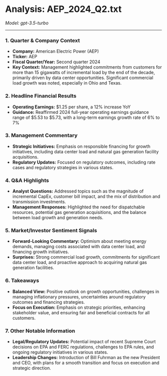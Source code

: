 # Analysis: AEP_2024_Q2.txt

*Model: gpt-3.5-turbo*

---

### 1. Quarter & Company Context
- **Company:** American Electric Power (AEP)
- **Ticker:** AEP
- **Fiscal Quarter/Year:** Second quarter 2024
- **Key Context:** Management highlighted commitments from customers for more than 15 gigawatts of incremental load by the end of the decade, primarily driven by data center opportunities. Significant commercial load growth was noted, especially in Ohio and Texas.

### 2. Headline Financial Results
- **Operating Earnings:** $1.25 per share, a 12% increase YoY
- **Guidance:** Reaffirmed 2024 full-year operating earnings guidance range of $5.53 to $5.73, with a long-term earnings growth rate of 6% to 7%

### 3. Management Commentary
- **Strategic Initiatives:** Emphasis on responsible financing for growth initiatives, including data center load and natural gas generation facility acquisitions.
- **Regulatory Updates:** Focused on regulatory outcomes, including rate cases and regulatory strategies in various states.

### 4. Q&A Highlights
- **Analyst Questions:** Addressed topics such as the magnitude of incremental CapEx, customer bill impact, and the mix of distribution and transmission investments.
- **Management Responses:** Highlighted the need for dispatchable resources, potential gas generation acquisitions, and the balance between load growth and generation needs.

### 5. Market/Investor Sentiment Signals
- **Forward-Looking Commentary:** Optimism about meeting energy demands, managing costs associated with data center load, and financing growth initiatives.
- **Surprises:** Strong commercial load growth, commitments for significant data center load, and proactive approach to acquiring natural gas generation facilities.

### 6. Takeaways
- **Balanced View:** Positive outlook on growth opportunities, challenges in managing inflationary pressures, uncertainties around regulatory outcomes and financing strategies.
- **Focus on Execution:** Emphasis on strategic priorities, enhancing stakeholder value, and ensuring fair and beneficial contracts for all customers.

### 7. Other Notable Information
- **Legal/Regulatory Updates:** Potential impact of recent Supreme Court decisions on EPA and FERC regulations, challenges to EPA rules, and ongoing regulatory initiatives in various states.
- **Leadership Changes:** Introduction of Bill Fuhrman as the new President and CEO, with plans for a smooth transition and focus on execution and strategic direction.